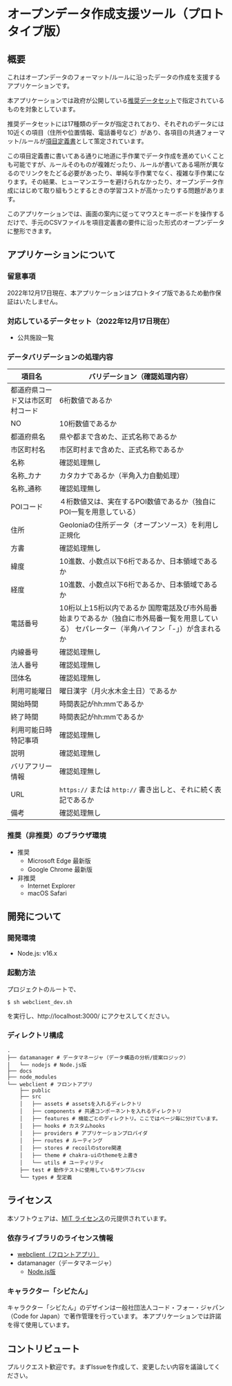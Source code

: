 # オープンデータ作成支援ツール（プロトタイプ版）

## 概要

これはオープンデータのフォーマット/ルールに沿ったデータの作成を支援するアプリケーションです。

本アプリケーションでは政府が公開している[推奨データセット](https://www.digital.go.jp/resources/data_dataset/)で指定されているものを対象としています。

推奨データセットには17種類のデータが指定されており、それぞれのデータには10近くの項目（住所や位置情報、電話番号など）があり、各項目の共通フォーマット/ルールが[項目定義書](https://cio.go.jp/sites/default/files/uploads/documents/opendata_suisyou_dataset_teigisyo.xlsx)として策定されています。

この項目定義書に書いてある通りに地道に手作業でデータ作成を進めていくことも可能ですが、ルールそのものが複雑だったり、ルールが書いてある場所が異なるのでリンクをたどる必要があったり、単純な手作業でなく、複雑な手作業になります。その結果、ヒューマンエラーを避けられなかったり、オープンデータ作成にはじめて取り組もうとするときの学習コストが高かったりする問題があります。

このアプリケーションでは、画面の案内に従ってマウスとキーボードを操作するだけで、手元のCSVファイルを項目定義書の要件に沿った形式のオープンデータに整形できます。

## アプリケーションについて

### 留意事項

2022年12月17日現在、本アプリケーションはプロトタイプ版であるため動作保証はいたしません。

### 対応しているデータセット（2022年12月17日現在）

- 公共施設一覧

### データバリデーションの処理内容

| 項目名              | バリデーション（確認処理内容）                                                                |
|------------------|--------------------------------------------------------------------------------|
| 都道府県コード又は市区町村コード | 6桁数値であるか                                                                       |
| NO               | 10桁数値であるか                                                                      |
| 都道府県名            | 県や都まで含めた、正式名称であるか                                                              |
| 市区町村名            | 市区町村まで含めた、正式名称であるか                                                             |
| 名称               | 確認処理無し                                                                         |
| 名称_カナ            | カタカナであるか（半角入力自動処理）                                                             |
| 名称_通称            | 確認処理無し                                                                         |
| POIコード           | ４桁数値又は、実在するPOI数値であるか（独自にPOI一覧を用意している）                                          |
| 住所               | Geoloniaの住所データ（オープンソース）を利用し正規化                                                 |
| 方書               | 確認処理無し                                                                         |
| 緯度               | 10進数、小数点以下6桁であるか、日本領域であるか                                                      |
| 経度               | 10進数、小数点以下6桁であるか、日本領域であるか                                                      |
| 電話番号             | 10桁以上15桁以内であるか   国際電話及び市外局番始まりであるか（独自に市外局番一覧を用意している）   セパレーター（半角ハイフン「-」）が含まれるか |
| 内線番号             | 確認処理無し                                                                         |
| 法人番号             | 確認処理無し                                                                         |
| 団体名              | 確認処理無し                                                                         |
| 利用可能曜日           | 曜日漢字（月火水木金土日）であるか                                                              |
| 開始時間             | 時間表記がhh:mmであるか                                                                 |
| 終了時間             | 時間表記がhh:mmであるか                                                                 |
| 利用可能日時特記事項       | 確認処理無し                                                                         |
| 説明               | 確認処理無し                                                                         |
| バリアフリー情報         | 確認処理無し                                                                         |
| URL              | `https://` または `http://` 書き出しと、それに続く表記であるか                                     |
| 備考               | 確認処理無し                                                                         |

### 推奨（非推奨）のブラウザ環境

- 推奨
    - Microsoft Edge 最新版
    - Google Chrome 最新版
- 非推奨
    - Internet Explorer
    - macOS Safari

## 開発について

### 開発環境

- Node.js: v16.x

### 起動方法

プロジェクトのルートで、

`$ sh webclient_dev.sh`

を実行し、http://localhost:3000/ にアクセスしてください。


### ディレクトリ構成

```
.
├── datamanager # データマネージャ（データ構造の分析/提案ロジック）
│   └── nodejs # Node.js版
├── docs
├── node_modules
└── webclient # フロントアプリ
    ├── public
    ├── src
    │   ├── assets # assetsを入れるディレクトリ
    │   ├── components # 共通コンポーネントを入れるディレクトリ
    │   ├── features # 機能ごとのディレクトリ。ここではページ毎に分けています。
    │   ├── hooks # カスタムhooks
    │   ├── providers # アプリケーションプロバイダ
    │   ├── routes # ルーティング
    │   ├── stores # recoilのstore関連
    │   ├── theme # chakra-uiのthemeを上書き
    │   └── utils # ユーティリティ
    ├── test # 動作テストに使用しているサンプルcsv
    └── types # 型定義
```

## ライセンス

本ソフトウェアは、[MIT ライセンス](./LICENSE.md)の元提供されています。

### 依存ライブラリのライセンス情報

- [webclient（フロントアプリ）](./webclient/LICENSE.txt)
- datamanager（データマネージャ）
  - [Node.js版](./datamanager/nodejs/LICENSE.txt)

### キャラクター「シビたん」

キャラクター「シビたん」のデザインは一般社団法人コード・フォー・ジャパン（Code for Japan）で著作管理を行っています。
本アプリケーションでは許諾を得て使用しています。

## コントリビュート

プルリクエスト歓迎です。まずIssueを作成して、変更したい内容を議論してください。
